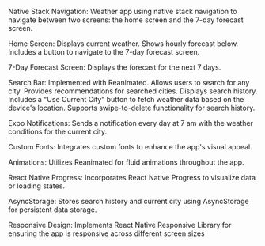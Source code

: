 Native Stack Navigation:
Weather app using native stack navigation to navigate between two screens: the home screen and the 7-day forecast screen.

Home Screen:
Displays current weather.
Shows hourly forecast below.
Includes a button to navigate to the 7-day forecast screen.

7-Day Forecast Screen:
Displays the forecast for the next 7 days.

Search Bar:
Implemented with Reanimated.
Allows users to search for any city.
Provides recommendations for searched cities.
Displays search history.
Includes a "Use Current City" button to fetch weather data based on the device's location.
Supports swipe-to-delete functionality for search history.

Expo Notifications:
Sends a notification every day at 7 am with the weather conditions for the current city.

Custom Fonts:
Integrates custom fonts to enhance the app's visual appeal.

Animations:
Utilizes Reanimated for fluid animations throughout the app.

React Native Progress:
Incorporates React Native Progress to visualize data or loading states.

AsyncStorage:
Stores search history and current city using AsyncStorage for persistent data storage.

Responsive Design:
Implements React Native Responsive Library for ensuring the app is responsive across different screen sizes
